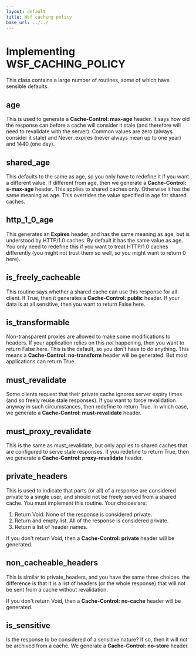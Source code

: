 ```yaml
---
layout: default
title: Wsf caching policy
base_url: ../../
---
```

# Implementing WSF_CACHING_POLICY

This class contains a large number of routines, some of which have sensible defaults.

## age

This is used to generate a **Cache-Control: max-age** header. It says how old the response can before a cache will consider it stale (and therefore will need to revalidate with the server). Common values are zero (always consider it stale) and Never_expires (never always mean up to one year) and 1440 (one day).

## shared_age

This defaults to the same as age, so you only have to redefine it if you want a different value. If different from age, then we generate a **Cache-Control: s-max-age** header. This applies to shared caches only. Otherwise it has the same meaning as age. This overrides the value specified in age for shared caches.

## http_1_0_age

This generates an **Expires** header, and has the same meaning as age, but is understood by HTTP/1.0 caches. By default it has the same value as age. You only need to redefine this if you want to treat HTTP/1.0 caches differently (you might not trust them so well, so you might want to return 0 here).

## is_freely_cacheable

This routine says whether a shared cache can use this response for all client. If True, then it generates a **Cache-Control: public** header. If your data is at all sensitive, then you want to return False here.

## is_transformable

Non-transparent proxies are allowed to make some modifications to headers. If your application relies on this _not_ happening, then you want to return False here. This is the default, so you don't have to do anything. This means a **Cache-Control: no-transform** header will be generated.
But most applications can return True.

## must_revalidate

Some clients request that their private cache ignores server expiry times (and so freely reuse stale responses). If you want to force revalidation anyway in such circumstances, then redefine to return True. In which case, we generate a **Cache-Control: must-revalidate** header.

## must_proxy_revalidate

This is the same as must_revalidate, but only applies to shared caches that are configured to serve stale responses. If you redefine to return True, then we generate a **Cache-Control: proxy-revalidate** header.

## private_headers

This is used to indicate that parts (or all) of a response are considered private to a single user, and should not be freely served from a shared cache. You must implement this routine. Your choices are:

1. Return Void. None of the response is considered private.
1. Return and empty list. All of the response is considered private. 
1. Return a list of header names.

If you don't return Void, then a **Cache-Control: private** header will be generated.

## non_cacheable_headers

This is similar to private_headers, and you have the same three choices. the difference is that it is a list of headers (or the whole response) that will not be sent from a cache without revalidation.

If you don't return Void, then a **Cache-Control: no-cache** header will be generated.

## is_sensitive

Is the response to be considered of a sensitive nature? If so, then it will not be archived from a cache. We generate a **Cache-Control: no-store** header.